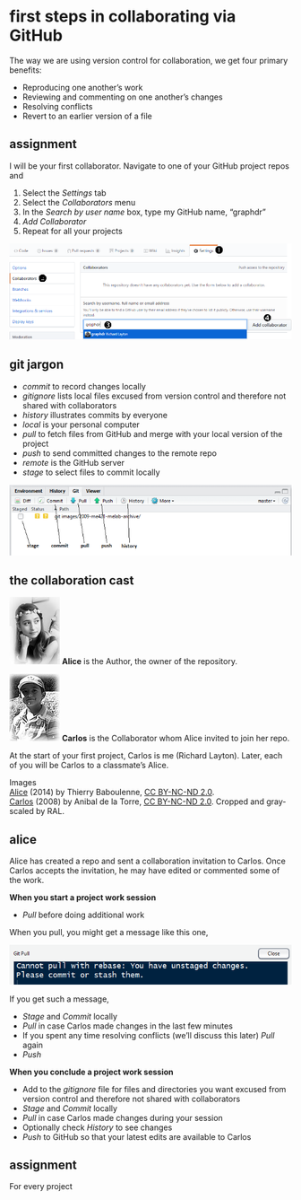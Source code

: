 
# first steps in collaborating via GitHub

The way we are using version control for collaboration, we get four
primary benefits:

  - Reproducing one another’s work
  - Reviewing and commenting on one another’s changes
  - Resolving conflicts
  - Revert to an earlier version of a file

## assignment

I will be your first collaborator. Navigate to one of your GitHub
project repos and

1.  Select the *Settings* tab
2.  Select the *Collaborators* menu
3.  In the *Search by user name* box, type my GitHub name, “graphdr”
4.  *Add Collaborator*
5.  Repeat for all your projects

![](../resources/images/github-collaborate-2.png)<!-- -->

## git jargon

<!-- - "clone" a project from a remote repo to a local directory  -->

  - *commit* to record changes locally
    <!-- - "conflict" when author and collaborator change the same line of the script at the same time  -->
  - *gitignore* lists local files excused from version control and
    therefore not shared with collaborators
  - *history* illustrates commits by everyone
  - *local* is your personal computer
  - *pull* to fetch files from GitHub and merge with your local version
    of the project
  - *push* to send committed changes to the remote repo
  - *remote* is the GitHub server
    <!-- - "revert" to recover an earlier version of a file  -->
  - *stage* to select files to commit locally

![](../resources/images/git-stage-commit-push-pull.png)<!-- -->

## the collaboration cast

![](../resources/images/alice-thumbnail.jpg)<!-- --> **Alice** is the
Author, the owner of the repository.

![](../resources/images/carlos-thumbnail.jpg)<!-- --> **Carlos** is the
Collaborator whom Alice invited to join her repo.

At the start of your first project, Carlos is me (Richard Layton).
Later, each of you will be Carlos to a classmate’s Alice.

Images  
[Alice](https://goo.gl/sNnslf) (2014) by Thierry Baboulenne, [CC
BY-NC-ND 2.0](https://creativecommons.org/licenses/by-nc-nd/2.0/).  
[Carlos](goo.gl/kTWnIK) (2008) by Anibal de la Torre, [CC
BY-NC-ND 2.0](https://creativecommons.org/licenses/by-nc-nd/2.0/).
Cropped and gray-scaled by RAL.

## alice

Alice has created a repo and sent a collaboration invitation to Carlos.
Once Carlos accepts the invitation, he may have edited or commented some
of the work.

**When you start a project work session**

  - *Pull* before doing additional work

When you pull, you might get a message like this one,

![](../resources/images/stage-before-pull.png)<!-- -->

If you get such a message,

  - *Stage* and *Commit* locally
  - *Pull* in case Carlos made changes in the last few minutes
  - If you spent any time resolving conflicts (we’ll discuss this later)
    *Pull* again
  - *Push*

**When you conclude a project work session**

  - Add to the *gitignore* file for files and directories you want
    excused from version control and therefore not shared with
    collaborators
  - *Stage* and *Commit* locally
  - *Pull* in case Carlos made changes during your session
  - Optionally check *History* to see changes
  - *Push* to GitHub so that your latest edits are available to Carlos

## assignment

For every project
